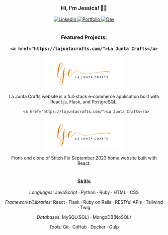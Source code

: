 <h1></h1>
<div align="center">
<h3>Hi, I'm Jessica! 👋🏻</h3>
<p>
  <a href="https://www.linkedin.com/in/jessicavaughn619/">
    <img src="https://img.shields.io/badge/linkedin-%230077B5.svg?&style=for-the-badge&logo=linkedin&logoColor=white&color=071A2C" alt="LinkedIn"/>
  </a>
    <a href="https://jessicavaughn.dev/">
    <img src="https://img.shields.io/badge/portfolio-%2312100E.svg?&style=for-the-badge&logo=about.me&logoColor=white&color=071A2C" alt="Portfolio"/>
  </a>
  <a href="https://dev.to/jvaughn619">
    <img src="https://img.shields.io/badge/dev-%2312100E.svg?&style=for-the-badge&logo=dev.to&logoColor=white&color=071A2C" alt="Dev"/>
  </a>
</p>
</div>
<h1></h1>
<div align="center">
  <h3>Featured Projects: 
    
    <a href="https://lajuntacrafts.com/">La Junta Crafts</a>
  </h3>
  <div>
  <a href="https://lajuntacrafts.com/" title="La Junta Crafts"><img src="./ljc.png" height="100px" alt="La Junta Crafts website" /></a>
  <p></p>
    <p>La Junta Crafts website is a full-stack e-commerce application built with React.js, Flask, and PostgreSQL.</p>
  </div>

      <a href="https://lajuntacrafts.com/">La Junta Crafts</a>
  </h3>
  <div>
  <a href="https://stitch-fix-clone.onrender.com/" title="Stitch Fix Clone"><img src="./ljc.png" height="100px" alt="Stitch Fix Clone website" /></a>
  <p></p>
    <p>Front-end clone of Stitch Fix September 2023 home website built with React.</p>
  </div>
</div>

<h1></h1>
<div align="center">
<h3>Skills</h3>
<p><em>Languages:</em> JavaScript · Python · Ruby · HTML · CSS</p>
<p><em>Frameworks/Libraries:</em> React · Flask · Ruby on Rails · RESTful APIs · Tailwind · Twig</p>
<p><em>Databases:</em> MySQL(SQL) · MongoDB(NoSQL)</p>
<p><em>Tools:</em> Git · GitHub · Docker · Gulp</p>
</div>
<h1></h1>
